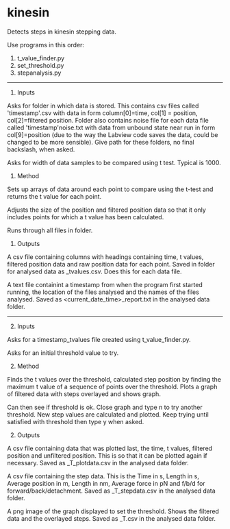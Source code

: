 kinesin
=======
Detects steps in kinesin stepping data.

Use programs in this order:

1. t_value_finder.py
2. set_threshold.py
3. stepanalysis.py

------------------------------------------------------------------------------------------
1. Inputs

Asks for folder in which data is stored. This contains csv files called 'timestamp'.csv with data in form column[0]=time, col[1] = position, col[2]=filtered position. Folder also contains noise file for each data file called 'timestamp'noise.txt with data from unbound state near run in form col[9]=position (due to the way the Labview code saves the data, could be changed to be more sensible). Give path for these folders, no final backslash, when asked.

Asks for width of data samples to be compared using t test. Typical is 1000.

1. Method

Sets up arrays of data around each point to compare using the t-test and returns the t value for each point.

Adjusts the size of the position and filtered position data so that it only includes points for which a t value has been calculated.

Runs through all files in folder.

1. Outputs

A csv file containing columns with headings containing time, t values, filtered position data and raw position data for each point. Saved in folder for analysed data as <timestamp>_tvalues.csv. Does this for each data file.

A text file containint a timestamp from when the program first started running, the location of the files analysed and the names of the files analysed. Saved as <current_date_time>_report.txt in the analysed data folder.

------------------------------------------------------------------------------------------

2. Inputs

Asks for a timestamp_tvalues file created using t_value_finder.py. 

Asks for an initial threshold value to try.

2. Method

Finds the t values over the threshold, calculated step position by finding the maximum t value of a sequence of points over the threshold. Plots a graph of filtered data with steps overlayed and shows graph.

Can then see if threshold is ok. Close graph and type n to try another threshold. New step values are calculated and plotted. Keep trying until satisfied with threshold then type y when asked.

2. Outputs

A csv file containing data that was plotted last, the time, t values, filtered position and unfiltered position. This is so that it can be plotted again if necessary. Saved as <timestamp>_T<threshold>_plotdata.csv in the analysed data folder.

A csv file containing the step data. This is the Time in s, Length in s, Average position in m, Length in nm, Average force in pN and f/b/d for forward/back/detachment. Saved as <timestamp>_T<threshold>_stepdata.csv in the analysed data folder.

A png image of the graph displayed to set the threshold. Shows the filtered data and the overlayed steps. Saved as <timestamp>_T<threshold>.csv in the analysed data folder.


